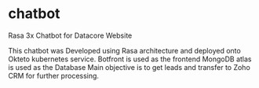 # chatbot
Rasa 3x Chatbot for Datacore Website

This chatbot was Developed using Rasa architecture and deployed onto Okteto kubernetes service.
Botfront is used as the frontend 
MongoDB atlas is used as the Database
Main objective is to get leads and transfer to Zoho CRM for further processing.
